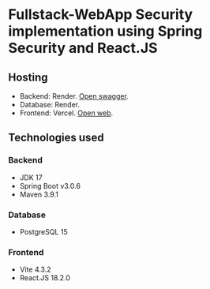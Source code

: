 # Fullstack-WebApp Security implementation using Spring Security and React.JS

## Hosting


- Backend: Render. <a href="https://spring-security-implementation-zk44.onrender.com/swagger-ui/index.html#" target="_blank">Open swagger</a>.
- Database: Render.
- Frontend: Vercel. <a href="https://spring-security-implementation-nicoarbio.vercel.app" target="_blank">Open web</a>.

## Technologies used

### Backend
- JDK 17
- Spring Boot v3.0.6
- Maven 3.9.1

### Database
- PostgreSQL 15

### Frontend
- Vite 4.3.2
- React.JS 18.2.0

